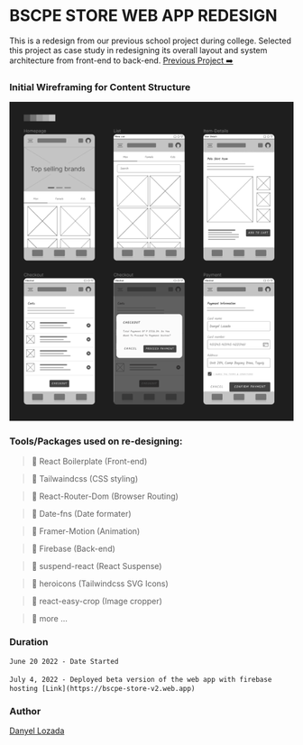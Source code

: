 # BSCPE STORE WEB APP REDESIGN

This is a redesign from our previous school project during college. Selected this project as case study in redesigning its overall layout and system architecture from front-end to back-end. [Previous Project ➡️](https://bscpe-store.web.app/)

### Initial Wireframing for Content Structure

![wireframe](./public/assets/wireframe.png)

### Tools/Packages used on re-designing:

> 🍃 React Boilerplate (Front-end)

> 🍃 Tailwaindcss (CSS styling)

> 🍃 React-Router-Dom (Browser Routing)

> 🍃 Date-fns (Date formater)

> 🍃 Framer-Motion (Animation)

> 🍃 Firebase (Back-end)

> 🍃 suspend-react (React Suspense)

> 🍃 heroicons (Tailwindcss SVG Icons)

> 🍃 react-easy-crop (Image cropper)

> 🍃 more ...

### Duration

    June 20 2022 - Date Started

    July 4, 2022 - Deployed beta version of the web app with firebase hosting [Link](https://bscpe-store-v2.web.app)

### Author

[Danyel Lozada](https://github.com/adazol123)
